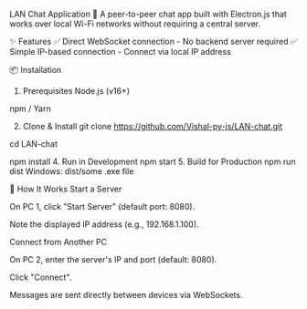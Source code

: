 LAN Chat Application
🚀 A peer-to-peer chat app built with Electron.js that works over local Wi-Fi networks without requiring a central server.

✨ Features
✅ Direct WebSocket connection - No backend server required
✅ Simple IP-based connection - Connect via local IP address

📦 Installation
1. Prerequisites
Node.js (v16+)

npm / Yarn

2. Clone & Install
git clone https://github.com/Vishal-py-js/LAN-chat.git

cd LAN-chat

npm install
4. Run in Development
npm start
5. Build for Production
npm run dist
Windows: dist/some .exe file

🚀 How It Works
Start a Server

On PC 1, click "Start Server" (default port: 8080).

Note the displayed IP address (e.g., 192.168.1.100).

Connect from Another PC

On PC 2, enter the server's IP and port (default: 8080).

Click "Connect".

Messages are sent directly between devices via WebSockets.
